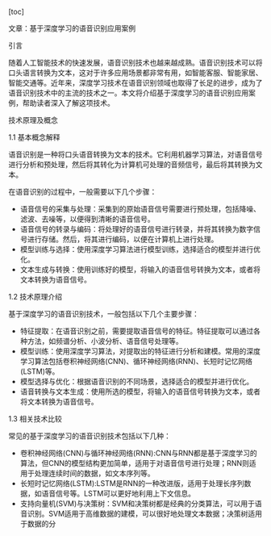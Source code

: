 
[toc]                    
                
                
文章：基于深度学习的语音识别应用案例

引言

随着人工智能技术的快速发展，语音识别技术也越来越成熟。语音识别技术可以将口头语言转换为文本，这对于许多应用场景都非常有用，如智能客服、智能家居、智能交通等。近年来，深度学习技术在语音识别领域也取得了长足的进步，成为了语音识别技术中的主流的技术之一。本文将介绍基于深度学习的语音识别应用案例，帮助读者深入了解这项技术。

技术原理及概念

1.1 基本概念解释

语音识别是一种将口头语音转换为文本的技术。它利用机器学习算法，对语音信号进行分析和预处理，然后将其转化为计算机可处理的音频信号，最后将其转换为文本。

在语音识别的过程中，一般需要以下几个步骤：

- 语音信号的采集与处理：采集到的原始语音信号需要进行预处理，包括降噪、滤波、去噪等，以便得到清晰的语音信号。
- 语音信号的转录与编码：将处理好的语音信号进行转录，并将其转换为数字信号进行存储。然后，将其进行编码，以便在计算机上进行处理。
- 模型训练与选择：使用深度学习算法进行模型训练，选择适合的模型并进行优化。
- 文本生成与转换：使用训练好的模型，将输入的语音信号转换为文本，或者将文本转换为语音信号。

1.2 技术原理介绍

基于深度学习的语音识别技术，一般包括以下几个主要步骤：

- 特征提取：在语音识别之前，需要提取语音信号的特征。特征提取可以通过各种方法，如频谱分析、小波分析、语音信号处理等。
- 模型训练：使用深度学习算法，对提取出的特征进行分析和建模。常用的深度学习算法包括卷积神经网络(CNN)、循环神经网络(RNN)、长短时记忆网络(LSTM)等。
- 模型选择与优化：根据语音识别的不同场景，选择适合的模型并进行优化。
- 语音转换与文本生成：使用所选的模型，将输入的语音信号转换为文本，或者将文本转换为语音信号。

1.3 相关技术比较

常见的基于深度学习的语音识别技术包括以下几种：

- 卷积神经网络(CNN)与循环神经网络(RNN):CNN与RNN都是基于深度学习的算法，但CNN的模型结构更加简单，适用于对语音信号进行处理；RNN则适用于处理连续时间的数据，如文本序列等。
- 长短时记忆网络(LSTM):LSTM是RNN的一种改进版，适用于处理长序列数据，如语音信号等。LSTM可以更好地利用上下文信息。
- 支持向量机(SVM)与决策树：SVM和决策树都是经典的分类算法，可以用于语音识别。SVM适用于高维数据的建模，可以很好地处理文本数据；决策树适用于数据的分

